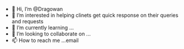 - 👋 Hi, I’m @Dragowan
- 👀 I’m interested in helping clinets get quick response on their queries and requests
- 🌱 I’m currently learning ...
- 💞️ I’m looking to collaborate on ...
- 📫 How to reach me ...email

<!---
Dragowan/Dragowan is a ✨ special ✨ repository because its `README.md` (this file) appears on your GitHub profile.
You can click the Preview link to take a look at your changes.
--->
